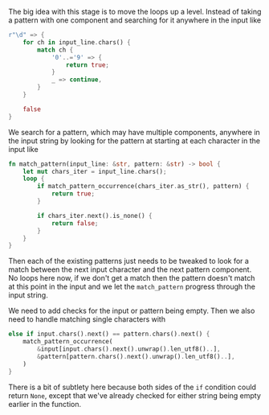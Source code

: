 The big idea with this stage is to move the loops up a level. Instead of taking a pattern with one component
and searching for it anywhere in the input like

```rust
r"\d" => {
    for ch in input_line.chars() {
        match ch {
            '0'..='9' => {
                return true;
            }
            _ => continue,
        }
    }

    false
}
```

We search for a pattern, which may have multiple components, anywhere in the input string by looking for the pattern
at starting at each character in the input like

```rust
fn match_pattern(input_line: &str, pattern: &str) -> bool {
    let mut chars_iter = input_line.chars();
    loop {
        if match_pattern_occurrence(chars_iter.as_str(), pattern) {
            return true;
        }

        if chars_iter.next().is_none() {
            return false;
        }
    }
}
```

Then each of the existing patterns just needs to be tweaked to look for a match between the next input character and the next
pattern component. No loops here now, if we don't get a match then the pattern doesn't match at this point in the input and 
we let the `match_pattern` progress through the input string.

We need to add checks for the input or pattern being empty. Then we also need to handle matching single characters with

```rust
else if input.chars().next() == pattern.chars().next() {
    match_pattern_occurrence(
        &input[input.chars().next().unwrap().len_utf8()..],
        &pattern[pattern.chars().next().unwrap().len_utf8()..],
    )
}
```

There is a bit of subtlety here because both sides of the `if` condition could return `None`, except that we've already checked
for either string being empty earlier in the function.
